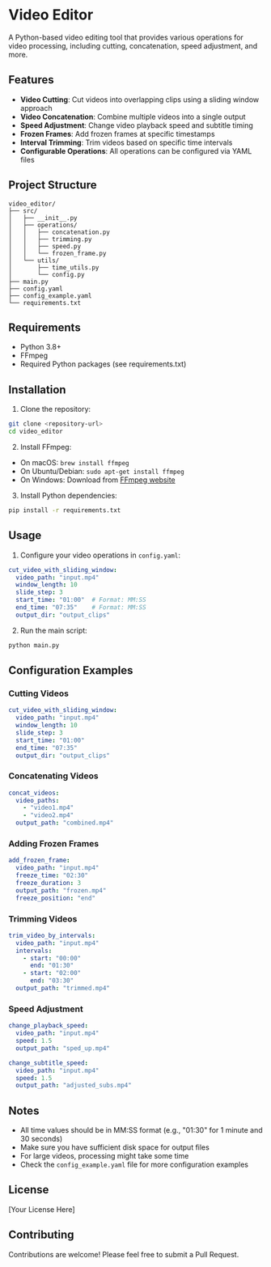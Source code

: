 # Video Editor

A Python-based video editing tool that provides various operations for video processing, including cutting, concatenation, speed adjustment, and more.

## Features

- **Video Cutting**: Cut videos into overlapping clips using a sliding window approach
- **Video Concatenation**: Combine multiple videos into a single output
- **Speed Adjustment**: Change video playback speed and subtitle timing
- **Frozen Frames**: Add frozen frames at specific timestamps
- **Interval Trimming**: Trim videos based on specific time intervals
- **Configurable Operations**: All operations can be configured via YAML files

## Project Structure

```
video_editor/
├── src/
│   ├── __init__.py
│   ├── operations/
│   │   ├── concatenation.py
│   │   ├── trimming.py
│   │   ├── speed.py
│   │   └── frozen_frame.py
│   └── utils/
│       ├── time_utils.py
│       └── config.py
├── main.py
├── config.yaml
├── config_example.yaml
└── requirements.txt
```

## Requirements

- Python 3.8+
- FFmpeg
- Required Python packages (see requirements.txt)

## Installation

1. Clone the repository:
```bash
git clone <repository-url>
cd video_editor
```

2. Install FFmpeg:
- On macOS: `brew install ffmpeg`
- On Ubuntu/Debian: `sudo apt-get install ffmpeg`
- On Windows: Download from [FFmpeg website](https://ffmpeg.org/download.html)

3. Install Python dependencies:
```bash
pip install -r requirements.txt
```

## Usage

1. Configure your video operations in `config.yaml`:
```yaml
cut_video_with_sliding_window:
  video_path: "input.mp4"
  window_length: 10
  slide_step: 3
  start_time: "01:00"  # Format: MM:SS
  end_time: "07:35"    # Format: MM:SS
  output_dir: "output_clips"
```

2. Run the main script:
```bash
python main.py
```

## Configuration Examples

### Cutting Videos
```yaml
cut_video_with_sliding_window:
  video_path: "input.mp4"
  window_length: 10
  slide_step: 3
  start_time: "01:00"
  end_time: "07:35"
  output_dir: "output_clips"
```

### Concatenating Videos
```yaml
concat_videos:
  video_paths:
    - "video1.mp4"
    - "video2.mp4"
  output_path: "combined.mp4"
```

### Adding Frozen Frames
```yaml
add_frozen_frame:
  video_path: "input.mp4"
  freeze_time: "02:30"
  freeze_duration: 3
  output_path: "frozen.mp4"
  freeze_position: "end"
```

### Trimming Videos
```yaml
trim_video_by_intervals:
  video_path: "input.mp4"
  intervals:
    - start: "00:00"
      end: "01:30"
    - start: "02:00"
      end: "03:30"
  output_path: "trimmed.mp4"
```

### Speed Adjustment
```yaml
change_playback_speed:
  video_path: "input.mp4"
  speed: 1.5
  output_path: "sped_up.mp4"

change_subtitle_speed:
  video_path: "input.mp4"
  speed: 1.5
  output_path: "adjusted_subs.mp4"
```

## Notes

- All time values should be in MM:SS format (e.g., "01:30" for 1 minute and 30 seconds)
- Make sure you have sufficient disk space for output files
- For large videos, processing might take some time
- Check the `config_example.yaml` file for more configuration examples

## License

[Your License Here]

## Contributing

Contributions are welcome! Please feel free to submit a Pull Request.